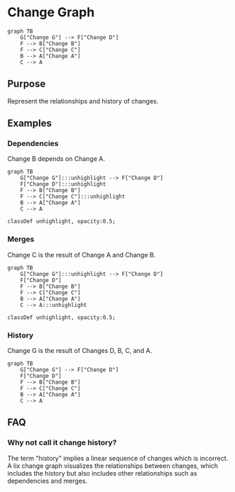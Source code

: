# Change Graph 

```mermaid
graph TB
    G["Change G"] --> F["Change D"]
    F --> B["Change B"]
    F --> C["Change C"]
    B --> A["Change A"]
    C --> A
```

## Purpose

Represent the relationships and history of changes. 

## Examples

### Dependencies

Change B depends on Change A.

```mermaid
graph TB
    G["Change G"]:::unhighlight --> F["Change D"]
    F["Change D"]:::unhighlight
    F --> B["Change B"]
    F --> C["Change C"]:::unhighlight
    B --> A["Change A"]
    C --> A
  
classDef unhighlight, opacity:0.5;
```

### Merges

Change C is the result of Change A and Change B.

```mermaid
graph TB
    G["Change G"]:::unhighlight --> F["Change D"]
    F["Change D"]
    F --> B["Change B"]
    F --> C["Change C"]
    B --> A["Change A"]
    C --> A:::unhighlight
  
classDef unhighlight, opacity:0.5;
```

### History

Change G is the result of Changes D, B, C, and A.

```mermaid
graph TB
    G["Change G"] --> F["Change D"]
    F["Change D"]
    F --> B["Change B"]
    F --> C["Change C"]
    B --> A["Change A"]
    C --> A
```

## FAQ 

### Why not call it change history?

The term "history" implies a linear sequence of changes which is incorrect. A lix change graph visualizes the relationships between changes, which includes the history but also includes other relationships such as dependencies and merges.
